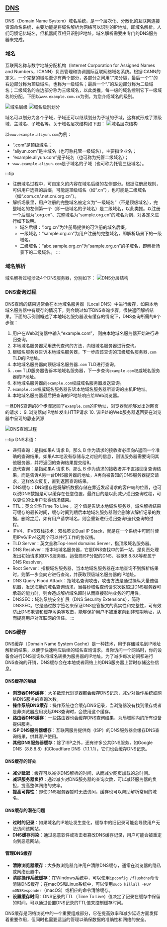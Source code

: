 ## [DNS](https://help.aliyun.com/zh/dns/basic-concepts?spm=a2c4g.11186623.0.0.3ad354c9K8qn4I)
DNS（Domain Name System）域名系统，是一个层次化、分散化的互联网连接资源命名系统，主要功能是将域名解析为网络可以识别的IP地址，即域名解析。人们习惯记忆域名，但机器间互相只识别IP地址。域名解析需要由专门的DNS服务器来完成。

### [域名](https://help.aliyun.com/zh/dws/product-overview/terms)
互联网名称与数字地址分配机构（Internet Corporation for Assigned Names and Numbers，ICANN）负责管理和协调国际互联网络域名系统。根据ICANN的定义，一个完整的域名至少有两个部分，各部分之间用“.”来分隔，最后一个“.”的右边部分称为顶级域名，也称为一级域名；最后一个“.”的左边部分称为二级域名；二级域名的左边部分称为三级域名，以此类推，每一级的域名控制它下一级域名的分配。下图以`www.example.com.cn`为例，为您介绍域名的级别。

![域名层级](img/域名层级.jpg)
![域名级别划分](img/域名级别划分.jpg)

域名可以划分为各个子域，子域还可以继续划分为子域的子域，这样就形成了顶级域、主域名、子域名等。关于域名层次结构如下图：
![域名层次结构](img/域名层次结构.svg)

以`www.example.aliyun.com`为例：
- “.com”是顶级域名；
- “aliyun.com”是主域名（也可称托管一级域名），主要指企业名；
- “example.aliyun.com”是子域名（也可称为托管二级域名）；
- `www.example.aliyun.com`是子域名的子域（也可称为托管三级域名）。

:::tip
- 注册域名过程中，可自定义的内容在域名后缀的左侧部分。根据注册局规则，可供用户选择的后缀，可能是顶级域名（如“.cn”），也可能是二级域名（如“.com.cn/.net.cn/.org.cn”）。
- 解析场景里，用户注册的完整域名被定义为“一级域名”（不是顶级域名），完整域名的左侧第一个（即一级域名的子域名）是二级域名，以此类推。以注册一个后缀为“.org.cn”、完整域名为“sample.org.cn”的域名为例，对各定义进行如下说明。
  - 域名后缀：“.org.cn”为注册局提供的可注册的域名后缀。
  - 一级域名：“sample.org.cn”为用户注册的完整域名，即解析场景下的一级域名。
  - 二级域名：“abc.sample.org.cn”为“sample.org.cn”的子域名，即解析场景下的二级域名。
:::

### 域名解析
域名解析过程涉及4个DNS服务器，分别如下：
![DNS分层结构](img/DNS分层结构.jpg)

### DNS查询过程
DNS查询的结果通常会在本地域名服务器（Local DNS）中进行缓存，如果本地域名服务器中有缓存的情况下，则会跳过如下DNS查询步骤，很快返回解析结果。下面的示例则概述了本地域名服务器没有缓存的情况下，DNS查询所需的8个步骤：
1. 用户在Web浏览器中输入“example.com”， 则由本地域名服务器开始进行递归查询。
2. 本地域名服务器采用迭代查询的方法，向根域名服务器进行查询。
3. 根域名服务器告诉本地域名服务器，下一步应该查询的顶级域名服务器`.com` TLD的IP地址。
4. 本地域名服务器向顶级域名服务器`.com` TLD进行查询。
5. `.com` TLD服务器告诉本地域名服务器，下一步查询`example.com`权威域名服务器的IP地址。
6. 本地域名服务器向`example.com`权威域名服务器发送查询。
7. `example.com`权威域名服务器告诉本地域名服务器所查询的主机IP地址。
8. 本地域名服务器最后把查询的IP地址响应给Web浏览器。

一旦DNS查询的8个步骤返回了`example.com`的IP地址，浏览器就能够发出对网页的请求：
9. 浏览器向IP地址发出HTTP请求
10. 该IP处的Web服务器返回要在浏览器中呈现的静态资源

![DNS查询过程](img/DNS查询过程.svg)

:::tip
DNS术语：
- 递归查询：是指如果A 请求 B，那么 B 作为请求的接收者必须向A返回一个准确的查询结果。如果A本地没有存储与之对应的信息，则该服务器需要询问其他服务器，并将返回的查询结果提交给B。
- 迭代查询：是指如果A 请求 B，那么 B 作为请求的接收者并不直接回复查询结果，而是告诉A另一台DNS服务器的地址，A再向被告知的DNS服务器提交请求，这样依次反复，直到返回查询结果。
- DNS缓存：DNS缓存是将解析数据存储在靠近发起请求的客户端的位置，也可以说DNS数据是可以缓存在任意位置，最终目的是以此减少递归查询过程，可以更快的让用户获得请求结果。
- TTL：英文全称Time To Live ，这个值是告诉本地域名服务器，域名解析结果可缓存的最长时间，缓存时间到期后本地域名服务器则会删除该解析记录的数据，删除之后，如有用户请求域名，则会重新进行递归查询/迭代查询的过程。
- IPV4、IPV6双栈技术：双栈英文Dual IP Stack，就是在一个系统中可同时使用IPv6/IPv4这两个可以并行工作的协议栈。
- TLD Server：英文全称Top-level domains Server，指顶级域名服务器。
- DNS Resolver：指本地域名服务器，它是DNS查找中的第一站，是负责处理发出初始请求的DNS服务器。运营商ISP分配的DNS、谷歌8.8.8.8等都属于DNS Resolver。
- Root Server：指根域名服务器，当本地域名服务器在本地查询不到解析结果时，则第一步会向它进行查询，并获取顶级域名服务器的IP地址。
- DNS Query Flood Attack：指域名查询攻击，攻击方法是通过操纵大量傀儡机器，发送海量的域名查询请求，当每秒域名查询请求次数超过DNS服务器可承载的能力时，则会造成解析域名超时从而直接影响业务的可用性。
- DNSSEC：域名系统安全扩展（DNS Security Extensions），简称DNSSEC。它是通过数字签名来保证DNS应答报文的真实性和完整性，可有效防止DNS欺骗和缓存污染等攻击，能够保护用户不被重定向到非预期地址，从而提高用户对互联网的信任。
:::

### DNS缓存
DNS缓存（Domain Name System Cache）是一种技术，用于存储域名到IP地址解析的结果，以便于快速响应后续的域名查询请求。当你访问一个网站时，你的设备会进行DNS查询以将域名转换为服务器的IP地址。为了减少每次访问都进行DNS查询的开销，DNS缓存会在本地或者网络上的DNS服务器上暂时存储这些信息。

#### DNS缓存的层级

- **浏览器DNS缓存**：大多数现代浏览器都会缓存DNS记录，减少对操作系统或网络DNS服务的查询次数。
- **操作系统DNS缓存**：操作系统也会缓存DNS记录，当浏览器没有找到缓存或者是非浏览器应用发起DNS查询时，会使用这个缓存。
- **路由器DNS缓存**：一些路由器也会缓存DNS查询结果，为局域网内的所有设备提供服务。
- **ISP DNS服务器缓存**：互联网服务提供商（ISP）的DNS服务器会缓存DNS查询结果，供其客户使用。
- **其他DNS服务器缓存**：除了ISP之外，还有许多公共DNS服务，如Google DNS（8.8.8.8）和Cloudflare DNS（1.1.1.1），它们也会缓存DNS记录。

#### DNS缓存的好处

- **减少延迟**：缓存可以减少DNS解析的时间，从而减少网页加载的总时间。
- **减轻服务器负担**：通过减少对DNS服务器的查询次数，可以减轻服务器的负担，提高整体网络的效率。
- **提高可靠性**：即使DNS服务器暂时无法访问，缓存也可以帮助解析常用的域名。

#### DNS缓存的潜在问题

- **过时的记录**：如果域名的IP地址发生变化，缓存中的旧记录可能会导致用户无法访问该网站。
- **DNS缓存污染**：通过恶意软件或攻击者篡改DNS缓存记录，用户可能会被重定向到恶意网站。

#### 管理DNS缓存

- **清除浏览器缓存**：大多数浏览器允许用户清除DNS缓存，通常在浏览器的隐私或网络设置中。
- **清除操作系统缓存**：在Windows系统中，可以使用`ipconfig /flushdns`命令清除DNS缓存；在macOS和Linux系统中，可以使用`sudo killall -HUP mDNSResponder`（macOS）或相应的命令清除缓存。
- **设置缓存时间**：DNS记录的TTL（Time To Live）值决定了记录在缓存中保留的时间，可以通过设置DNS记录的TTL值来控制缓存时间。

DNS缓存是网络浏览中的一个重要组成部分，它在提高效率和减少延迟方面发挥着重要作用，但同时也需要适当的管理以确保数据的准确性和网络的安全。